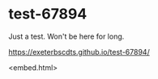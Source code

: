 # test-67894
Just a test. Won't be here for long.

<https://exeterbscdts.github.io/test-67894/>

<embed.html>
